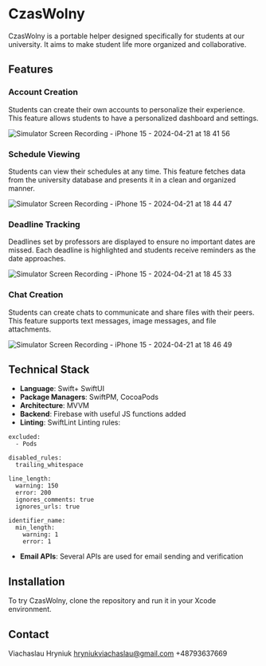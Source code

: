# CzasWolny

CzasWolny is a portable helper designed specifically for students at our university. It aims to make student life more organized and collaborative.

## Features

### Account Creation
Students can create their own accounts to personalize their experience. This feature allows students to have a personalized dashboard and settings.

![Simulator Screen Recording - iPhone 15 - 2024-04-21 at 18 41 56](https://github.com/viachaslauhryniuk/Czas-Wolny-Project/assets/43450673/dc9b04d3-f219-4d31-9caa-92a4734e5093)


### Schedule Viewing
Students can view their schedules at any time. This feature fetches data from the university database and presents it in a clean and organized manner.

![Simulator Screen Recording - iPhone 15 - 2024-04-21 at 18 44 47](https://github.com/viachaslauhryniuk/Czas-Wolny-Project/assets/43450673/57e72c4b-ee6a-47ef-93fc-345bd6e71beb)

### Deadline Tracking
Deadlines set by professors are displayed to ensure no important dates are missed. Each deadline is highlighted and students receive reminders as the date approaches.

![Simulator Screen Recording - iPhone 15 - 2024-04-21 at 18 45 33](https://github.com/viachaslauhryniuk/Czas-Wolny-Project/assets/43450673/f1ae2e07-37a1-414a-97c4-4d63c827ce3b)


### Chat Creation
Students can create chats to communicate and share files with their peers. This feature supports text messages, image messages, and file attachments.

![Simulator Screen Recording - iPhone 15 - 2024-04-21 at 18 46 49](https://github.com/viachaslauhryniuk/Czas-Wolny-Project/assets/43450673/9d18acdf-667c-497c-9482-35272f4ccaae)


## Technical Stack

- **Language**: Swift+ SwiftUI
- **Package Managers**: SwiftPM, CocoaPods
- **Architecture**: MVVM
- **Backend**: Firebase with useful JS functions added
- **Linting**: SwiftLint
Linting rules:
```
excluded:
  - Pods
  
disabled_rules:
  trailing_whitespace

line_length:
  warning: 150
  error: 200
  ignores_comments: true
  ignores_urls: true

identifier_name:
  min_length:
    warning: 1
    error: 1
```
- **Email APIs**: Several APIs are used for email sending and verification

## Installation

To try CzasWolny, clone the repository and run it in your Xcode environment.

## Contact

Viachaslau Hryniuk
hryniukviachaslau@gmail.com
+48793637669
